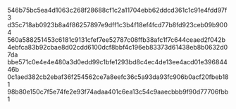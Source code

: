 546b75bc5ea4d1063c268f28688cf1c2a11704ebb62ddcd361c1c91e4fdd97f3
d35c718ab0923b8a4f86257897e9dff1c3b4f18ef4fcd77b8fd923ceb09b9004
560a588251453c6181c9131cfef7ee52787c08ffb38afc1f7c644ceaed2f042b
4ebfca83b92cbae8d02cdd6100dcf8bbf4c196eb83373d61438eb8b0632d07da
bbe571c0e4e4e480a3d0edd99c1bfe1293bd8c4ec4de13ee4acd01e39684446b
0c1aed382cb2ebaf36f254562ce7a8eefc36c5a93da93fc906b0acf20fbeb181
98b80e150c7f5e74fe2e93f74adaa401c6ea13c54c9aaecbbb9f90d77706fbb1
